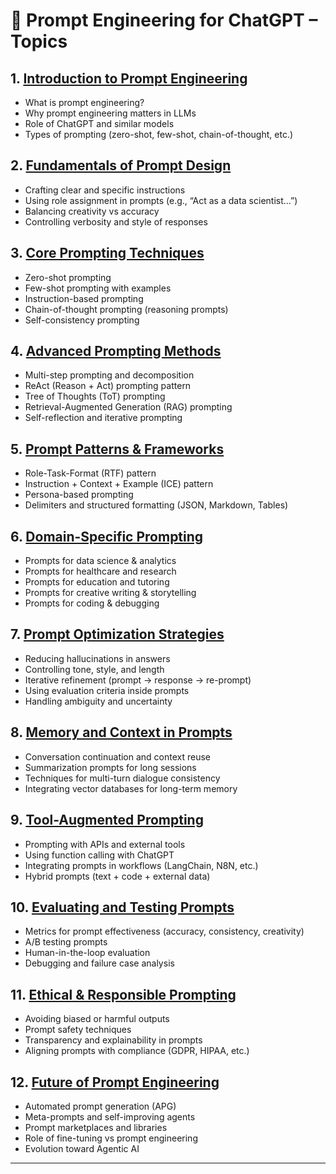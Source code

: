 # 📘 Prompt Engineering for ChatGPT – Topics

## 1. [Introduction to Prompt Engineering](#)

* What is prompt engineering?
* Why prompt engineering matters in LLMs
* Role of ChatGPT and similar models
* Types of prompting (zero-shot, few-shot, chain-of-thought, etc.)

## 2. [Fundamentals of Prompt Design](#)

* Crafting clear and specific instructions
* Using role assignment in prompts (e.g., “Act as a data scientist…”)
* Balancing creativity vs accuracy
* Controlling verbosity and style of responses

## 3. [Core Prompting Techniques](#)

* Zero-shot prompting
* Few-shot prompting with examples
* Instruction-based prompting
* Chain-of-thought prompting (reasoning prompts)
* Self-consistency prompting

## 4. [Advanced Prompting Methods](#)

* Multi-step prompting and decomposition
* ReAct (Reason + Act) prompting pattern
* Tree of Thoughts (ToT) prompting
* Retrieval-Augmented Generation (RAG) prompting
* Self-reflection and iterative prompting

## 5. [Prompt Patterns & Frameworks](#)

* Role-Task-Format (RTF) pattern
* Instruction + Context + Example (ICE) pattern
* Persona-based prompting
* Delimiters and structured formatting (JSON, Markdown, Tables)

## 6. [Domain-Specific Prompting](#)

* Prompts for data science & analytics
* Prompts for healthcare and research
* Prompts for education and tutoring
* Prompts for creative writing & storytelling
* Prompts for coding & debugging

## 7. [Prompt Optimization Strategies](#)

* Reducing hallucinations in answers
* Controlling tone, style, and length
* Iterative refinement (prompt → response → re-prompt)
* Using evaluation criteria inside prompts
* Handling ambiguity and uncertainty

## 8. [Memory and Context in Prompts](#)

* Conversation continuation and context reuse
* Summarization prompts for long sessions
* Techniques for multi-turn dialogue consistency
* Integrating vector databases for long-term memory

## 9. [Tool-Augmented Prompting](#)

* Prompting with APIs and external tools
* Using function calling with ChatGPT
* Integrating prompts in workflows (LangChain, N8N, etc.)
* Hybrid prompts (text + code + external data)

## 10. [Evaluating and Testing Prompts](#)

* Metrics for prompt effectiveness (accuracy, consistency, creativity)
* A/B testing prompts
* Human-in-the-loop evaluation
* Debugging and failure case analysis

## 11. [Ethical & Responsible Prompting](#)

* Avoiding biased or harmful outputs
* Prompt safety techniques
* Transparency and explainability in prompts
* Aligning prompts with compliance (GDPR, HIPAA, etc.)

## 12. [Future of Prompt Engineering](#)

* Automated prompt generation (APG)
* Meta-prompts and self-improving agents
* Prompt marketplaces and libraries
* Role of fine-tuning vs prompt engineering
* Evolution toward Agentic AI

---
